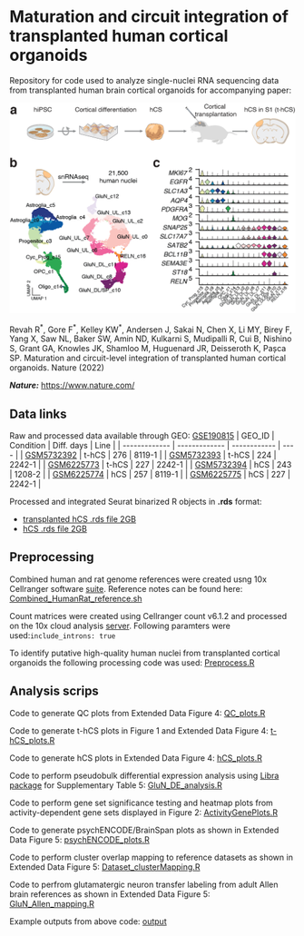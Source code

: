 # Maturation and circuit integration of transplanted human cortical organoids
Repository for code used to analyze single-nuclei RNA sequencing data from transplanted human brain cortical organoids for accompanying paper:

<p align="center">
<img src="/Fig1_snRNAseq.png" width="600"/>
</p>

<p>Revah R<sup>*</sup>, Gore F<sup>*</sup>, Kelley KW<sup>*</sup>, Andersen J, Sakai N, Chen X, Li MY, Birey F, Yang X, Saw NL, Baker SW, Amin ND, Kulkarni S, Mudipalli R, Cui B, Nishino S, Grant GA, Knowles JK, Shamloo M, Huguenard JR, Deisseroth K, Pașca SP. Maturation and circuit-level integration of transplanted human cortical organoids. Nature (2022)<p>
  
**_Nature:_** https://www.nature.com/
## Data links
Raw and processed data available through GEO: [GSE190815](https://www.ncbi.nlm.nih.gov/geo/query/acc.cgi?acc=GSE190815)
| GEO_ID        | Condition     | Diff. days   | Line |
| ------------- | ------------- | ------------ | ---- |
| [GSM5732392](https://www.ncbi.nlm.nih.gov/geo/query/acc.cgi?acc=GSM5732392)    | t-hCS | 276 | 8119-1 |
| [GSM5732393](https://www.ncbi.nlm.nih.gov/geo/query/acc.cgi?acc=GSM5732393)    | t-hCS | 224 | 2242-1 |
| [GSM6225773](https://www.ncbi.nlm.nih.gov/geo/query/acc.cgi?acc=GSM6225773)    | t-hCS | 227 | 2242-1 |
| [GSM5732394](https://www.ncbi.nlm.nih.gov/geo/query/acc.cgi?acc=GSM5732394)    |  hCS  | 243 | 1208-2 |
| [GSM6225774](https://www.ncbi.nlm.nih.gov/geo/query/acc.cgi?acc=GSM6225774)    |  hCS  | 257 | 8119-1 |
| [GSM6225775](https://www.ncbi.nlm.nih.gov/geo/query/acc.cgi?acc=GSM6225775)    |  hCS  | 227 | 2242-1 |

  
Processed and integrated Seurat binarized R objects in **.rds** format: 
* [transplanted hCS .rds file 2GB](https://www.ncbi.nlm.nih.gov/geo/download/?acc=GSE190815&format=file&file=GSE190815%5Ft%2DhCS%5Fprocessed%5FSeuratObject%2Erds%2Egz)
* [hCS .rds file 2GB](https://www.ncbi.nlm.nih.gov/geo/download/?acc=GSE190815&format=file&file=GSE190815%5FhCS%5Fprocessed%5FSeuratObject%2Erds%2Egz)
## Preprocessing
Combined human and rat genome references were created usng 10x Cellranger software [suite](https://support.10xgenomics.com/single-cell-gene-expression/software/pipelines/latest/what-is-cell-ranger). Reference notes can be found here: [Combined_HumanRat_reference.sh](code/Combined_HumanRat_reference.sh)
  
Count matrices were created using Cellranger count v6.1.2 and processed on the 10x cloud analysis [server](https://www.10xgenomics.com/products/cloud-analysis). Following paramters were used:`include_introns: true`
  
To identify putative high-quality human nuclei from transplanted cortical organoids the following processing code was used: [Preprocess.R](code/Preprocess.R)
 
## Analysis scrips
Code to generate QC plots from Extended Data Figure 4: [QC_plots.R](code/QC_plots.R)
  
Code to generate t-hCS plots in Figure 1 and Extended Data Figure 4: [t-hCS_plots.R](code/t-hCS_plots.R)
  
Code to generate hCS plots in Extended Data Figure 4: [hCS_plots.R](code/hCS_plots.R)

Code to perform pseudobulk differential expression analysis using [Libra package](https://github.com/neurorestore/Libra) for Supplementary Table 5: [GluN_DE_analysis.R](code/GluN_DE_analysis.R)

Code to perform gene set significance testing and heatmap plots from activity-dependent gene sets displayed in Figure 2: [ActivityGenePlots.R](code/ActivityGenePlots.R)

Code to generate psychENCODE/BrainSpan plots as shown in Extended Data Figure 5: [psychENCODE_plots.R](code/psychENCODE_plots.R)

Code to perform cluster overlap mapping to reference datasets as shown in Extended Data Figure 5: [Dataset_clusterMapping.R](code/Dataset_clusterMapping.R)

Code to perfrom glutamatergic neuron transfer labeling from adult Allen brain references as shown in Extended Data Figure 5: [GluN_Allen_mapping.R](code/GluN_Allen_mapping.R)

Example outputs from above code: [output](output)
